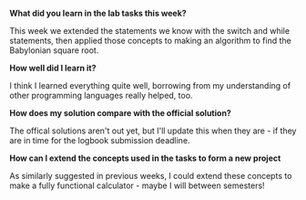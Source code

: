 **What did you learn in the lab tasks this week?**

This week we extended the statements we know with the switch and while statements, then applied those concepts to making an algorithm to find the Babylonian square root.

**How well did I learn it?**

I think I learned everything quite well, borrowing from my understanding of other programming languages really helped, too.

**How does my solution compare with the official solution?**

The offical solutions aren't out yet, but I'll update this when they are - if they are in time for the logbook submission deadline.

**How can I extend the concepts used in the tasks to form a new project**

As similarly suggested in previous weeks, I could extend these concepts to make a fully functional calculator - maybe I will between semesters!